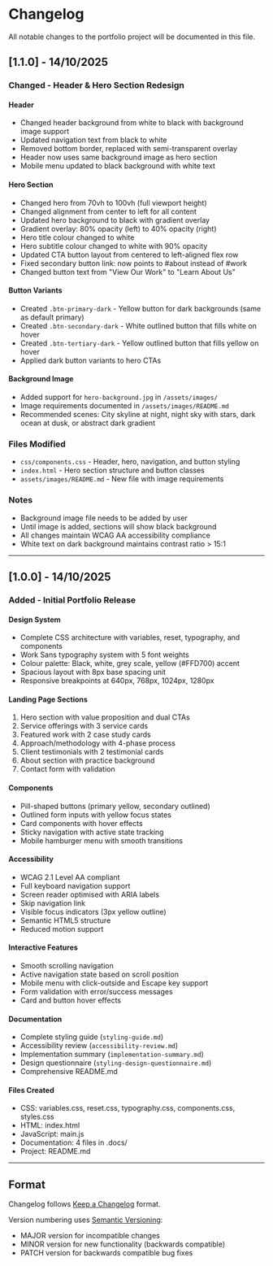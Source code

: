 # Changelog

All notable changes to the portfolio project will be documented in this file.

## [1.1.0] - 14/10/2025

### Changed - Header & Hero Section Redesign

#### Header
- Changed header background from white to black with background image support
- Updated navigation text from black to white
- Removed bottom border, replaced with semi-transparent overlay
- Header now uses same background image as hero section
- Mobile menu updated to black background with white text

#### Hero Section
- Changed hero from 70vh to 100vh (full viewport height)
- Changed alignment from center to left for all content
- Updated hero background to black with gradient overlay
- Gradient overlay: 80% opacity (left) to 40% opacity (right)
- Hero title colour changed to white
- Hero subtitle colour changed to white with 90% opacity
- Updated CTA button layout from centered to left-aligned flex row
- Fixed secondary button link: now points to #about instead of #work
- Changed button text from "View Our Work" to "Learn About Us"

#### Button Variants
- Created `.btn-primary-dark` - Yellow button for dark backgrounds (same as default primary)
- Created `.btn-secondary-dark` - White outlined button that fills white on hover
- Created `.btn-tertiary-dark` - Yellow outlined button that fills yellow on hover
- Applied dark button variants to hero CTAs

#### Background Image
- Added support for `hero-background.jpg` in `/assets/images/`
- Image requirements documented in `/assets/images/README.md`
- Recommended scenes: City skyline at night, night sky with stars, dark ocean at dusk, or abstract dark gradient

### Files Modified
- `css/components.css` - Header, hero, navigation, and button styling
- `index.html` - Hero section structure and button classes
- `assets/images/README.md` - New file with image requirements

### Notes
- Background image file needs to be added by user
- Until image is added, sections will show black background
- All changes maintain WCAG AA accessibility compliance
- White text on dark background maintains contrast ratio > 15:1

---

## [1.0.0] - 14/10/2025

### Added - Initial Portfolio Release

#### Design System
- Complete CSS architecture with variables, reset, typography, and components
- Work Sans typography system with 5 font weights
- Colour palette: Black, white, grey scale, yellow (#FFD700) accent
- Spacious layout with 8px base spacing unit
- Responsive breakpoints at 640px, 768px, 1024px, 1280px

#### Landing Page Sections
1. Hero section with value proposition and dual CTAs
2. Service offerings with 3 service cards
3. Featured work with 2 case study cards
4. Approach/methodology with 4-phase process
5. Client testimonials with 2 testimonial cards
6. About section with practice background
7. Contact form with validation

#### Components
- Pill-shaped buttons (primary yellow, secondary outlined)
- Outlined form inputs with yellow focus states
- Card components with hover effects
- Sticky navigation with active state tracking
- Mobile hamburger menu with smooth transitions

#### Accessibility
- WCAG 2.1 Level AA compliant
- Full keyboard navigation support
- Screen reader optimised with ARIA labels
- Skip navigation link
- Visible focus indicators (3px yellow outline)
- Semantic HTML5 structure
- Reduced motion support

#### Interactive Features
- Smooth scrolling navigation
- Active navigation state based on scroll position
- Mobile menu with click-outside and Escape key support
- Form validation with error/success messages
- Card and button hover effects

#### Documentation
- Complete styling guide (`styling-guide.md`)
- Accessibility review (`accessibility-review.md`)
- Implementation summary (`implementation-summary.md`)
- Design questionnaire (`styling-design-questionnaire.md`)
- Comprehensive README.md

#### Files Created
- CSS: variables.css, reset.css, typography.css, components.css, styles.css
- HTML: index.html
- JavaScript: main.js
- Documentation: 4 files in .docs/
- Project: README.md

---

## Format
Changelog follows [Keep a Changelog](https://keepachangelog.com/en/1.0.0/) format.

Version numbering uses [Semantic Versioning](https://semver.org/):
- MAJOR version for incompatible changes
- MINOR version for new functionality (backwards compatible)
- PATCH version for backwards compatible bug fixes


